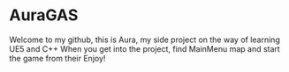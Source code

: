 # AuraGAS
Welcome to my github, this is Aura, my side project on the way of learning UE5 and C++
When you get into the project, find MainMenu map and start the game from their
Enjoy!

